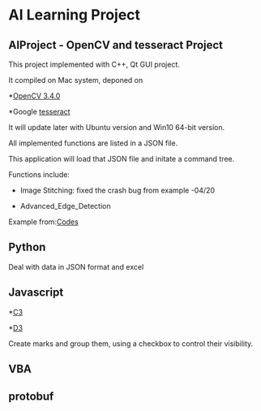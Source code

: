 # AI Learning Project
## AIProject - OpenCV and tesseract Project

This project implemented with C++, Qt GUI project.

It compiled on Mac system, deponed on 

*[OpenCV 3.4.0](https://github.com/opencv/opencv)

*Google [tesseract](https://github.com/tesseract-ocr/tesseract)

It will update later with Ubuntu version and Win10 64-bit version.

All implemented functions are listed in a JSON file.

This application will load that JSON file and initate a command tree.

Functions include:

* Image Stitching: fixed the crash bug from example -04/20

* Advanced_Edge_Detection

Example from:[Codes](https://github.com/GeorgeSeif/Image-Processing-OpenCV)



## Python

Deal with data in JSON format and excel

## Javascript

*[C3](http://c3js.org/)

*[D3](https://d3js.org/)

Create marks and group them, using a checkbox to control their visibility.

## VBA



## protobuf
